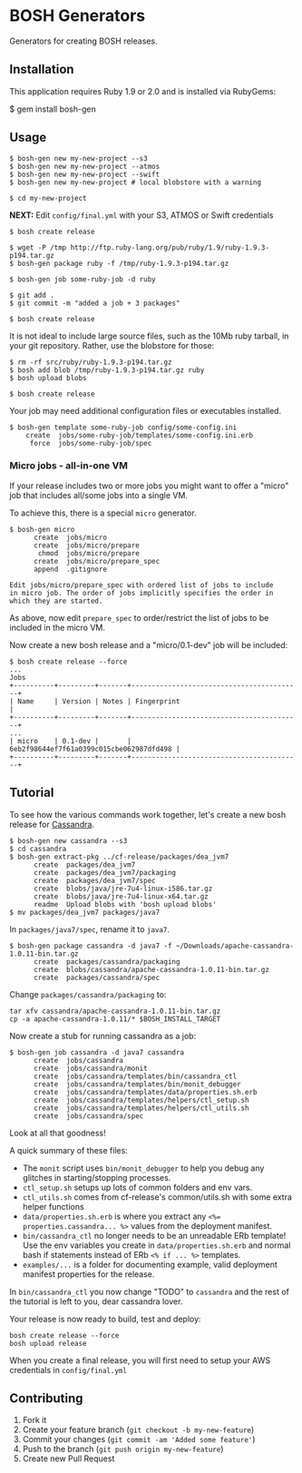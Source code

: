 # BOSH Generators

Generators for creating BOSH releases.

## Installation

This application requires Ruby 1.9 or 2.0 and is installed via RubyGems:

$ gem install bosh-gen

## Usage

```
$ bosh-gen new my-new-project --s3
$ bosh-gen new my-new-project --atmos
$ bosh-gen new my-new-project --swift
$ bosh-gen new my-new-project # local blobstore with a warning

$ cd my-new-project
```

**NEXT:** Edit `config/final.yml` with your S3, ATMOS or Swift credentials

```
$ bosh create release

$ wget -P /tmp http://ftp.ruby-lang.org/pub/ruby/1.9/ruby-1.9.3-p194.tar.gz 
$ bosh-gen package ruby -f /tmp/ruby-1.9.3-p194.tar.gz

$ bosh-gen job some-ruby-job -d ruby

$ git add .
$ git commit -m "added a job + 3 packages"

$ bosh create release
```

It is not ideal to include large source files, such as the 10Mb ruby tarball, in your git repository. Rather, use the blobstore for those:

```
$ rm -rf src/ruby/ruby-1.9.3-p194.tar.gz
$ bosh add blob /tmp/ruby-1.9.3-p194.tar.gz ruby
$ bosh upload blobs

$ bosh create release
```

Your job may need additional configuration files or executables installed.

```
$ bosh-gen template some-ruby-job config/some-config.ini
    create  jobs/some-ruby-job/templates/some-config.ini.erb
     force  jobs/some-ruby-job/spec
```

### Micro jobs - all-in-one VM

If your release includes two or more jobs you might want to offer a "micro" job that includes all/some jobs into a single VM.

To achieve this, there is a special `micro` generator.

```
$ bosh-gen micro
      create  jobs/micro
      create  jobs/micro/prepare
       chmod  jobs/micro/prepare
      create  jobs/micro/prepare_spec
      append  .gitignore

Edit jobs/micro/prepare_spec with ordered list of jobs to include
in micro job. The order of jobs implicitly specifies the order in
which they are started.
```

As above, now edit `prepare_spec` to order/restrict the list of jobs to be included in the micro VM.

Now create a new bosh release and a "micro/0.1-dev" job will be included:

```
$ bosh create release --force
...
Jobs
+----------+---------+-------+------------------------------------------+
| Name     | Version | Notes | Fingerprint                              |
+----------+---------+-------+------------------------------------------+
...
| micro    | 0.1-dev |       | 6eb2f98644ef7f61a0399c015cbe062987dfd498 |
+----------+---------+-------+------------------------------------------+
```

## Tutorial

To see how the various commands work together, let's create a new bosh release for [Cassandra](http://cassandra.apache.org/ "The Apache Cassandra Project").

```
$ bosh-gen new cassandra --s3
$ cd cassandra
$ bosh-gen extract-pkg ../cf-release/packages/dea_jvm7
      create  packages/dea_jvm7
      create  packages/dea_jvm7/packaging
      create  packages/dea_jvm7/spec
      create  blobs/java/jre-7u4-linux-i586.tar.gz
      create  blobs/java/jre-7u4-linux-x64.tar.gz
      readme  Upload blobs with 'bosh upload blobs'
$ mv packages/dea_jvm7 packages/java7
```

In `packages/java7/spec`, rename it to `java7`.

```
$ bosh-gen package cassandra -d java7 -f ~/Downloads/apache-cassandra-1.0.11-bin.tar.gz
      create  packages/cassandra/packaging
      create  blobs/cassandra/apache-cassandra-1.0.11-bin.tar.gz
      create  packages/cassandra/spec
```

Change `packages/cassandra/packaging` to:

```
tar xfv cassandra/apache-cassandra-1.0.11-bin.tar.gz
cp -a apache-cassandra-1.0.11/* $BOSH_INSTALL_TARGET
```

Now create a stub for running cassandra as a job:

```
$ bosh-gen job cassandra -d java7 cassandra
      create  jobs/cassandra
      create  jobs/cassandra/monit
      create  jobs/cassandra/templates/bin/cassandra_ctl
      create  jobs/cassandra/templates/bin/monit_debugger
      create  jobs/cassandra/templates/data/properties.sh.erb
      create  jobs/cassandra/templates/helpers/ctl_setup.sh
      create  jobs/cassandra/templates/helpers/ctl_utils.sh
      create  jobs/cassandra/spec
```

Look at all that goodness!

A quick summary of these files:

* The `monit` script uses `bin/monit_debugger` to help you debug any glitches in starting/stopping processes.
* `ctl_setup.sh` setups up lots of common folders and env vars.
* `ctl_utils.sh` comes from cf-release's common/utils.sh with some extra helper functions
* `data/properties.sh.erb` is where you extract any `<%= properties.cassandra... %>` values from the deployment manifest.
* `bin/cassandra_ctl` no longer needs to be an unreadable ERb template! Use the env variables you create in `data/properties.sh.erb` and normal bash if statements instead of ERb `<% if ... %>` templates.
* `examples/...` is a folder for documenting example, valid deployment manifest properties for the release.

In `bin/cassandra_ctl` you now change "TODO" to `cassandra` and the rest of the tutorial is left to you, dear cassandra lover.

Your release is now ready to build, test and deploy:

```
bosh create release --force
bosh upload release
```

When you create a final release, you will first need to setup your AWS credentials in `config/final.yml`

## Contributing

1. Fork it
2. Create your feature branch (`git checkout -b my-new-feature`)
3. Commit your changes (`git commit -am 'Added some feature'`)
4. Push to the branch (`git push origin my-new-feature`)
5. Create new Pull Request
